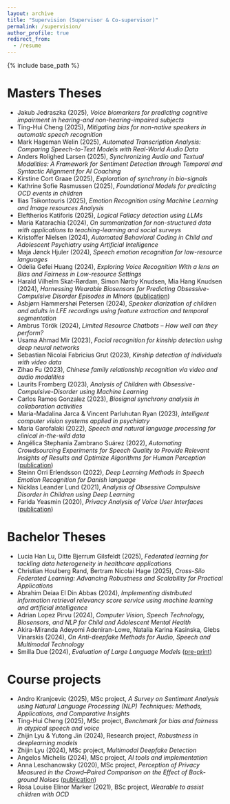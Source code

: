 ```yaml
---
layout: archive
title: "Supervision (Supervisor & Co-supervisor)"
permalink: /supervision/
author_profile: true
redirect_from:
  - /resume
---
```


{% include base_path %}


Masters Theses
======
* Jakub Jedraszka (2025), *Voice biomarkers for predicting cognitive impairment in hearing-and non-hearing-impaired subjects*
* Ting-Hui Cheng (2025), *Mitigating bias for non-native speakers in automatic speech recognition*
* Mark Hageman Welin (2025), *Automated Transcription Analysis: Comparing Speech-to-Text Models with Real-World Audio Data*
* Anders Rolighed Larsen (2025), *Synchronizing Audio and Textual Modalities: A Framework for Sentiment Detection through Temporal and Syntactic Alignment for AI Coaching*
* Kirstine Cort Graae (2025), *Exploration of synchrony in bio-signals*
* Kathrine Sofie Rasmussen (2025), *Foundational Models for predicting OCD events in children*
* Ilias Tsikontouris (2025), *Emotion Recognition using Machine Learning and Image resources Analysis*
* Eleftherios Katiforis (2025), *Logical Fallacy detection using LLMs*
* Maria Katarachia (2024), *On summarization for non-structured data with applications to teaching-learning and social surveys*
* Kristoffer Nielsen (2024), *Automated Behavioral Coding in Child and Adolescent Psychiatry using Artificial Intelligence*
* Maja Jønck Hjuler (2024), *Speech emotion recognition for low-resource languages*
* Odelia Gefei Huang (2024), *Exploring Voice Recognition With a lens on Bias and Fairness in Low-resource Settings*
* Harald Vilhelm Skat-Rørdam, Simon Nørby Knudsen, Mia Hang Knudsen (2024), *Harnessing Wearable Biosensors for Predicting Obsessive-Compulsive Disorder Episodes in Minors* ([publication](https://openreview.net/pdf?id=dnQE71tTYS))
* Asbjørn Hammershøi Petersen (2024), *Speaker diarization of children and adults in LFE recordings using feature extraction and temporal segmentation*
* Ambrus Török (2024), *Limited Resource Chatbots – How well can they perform?*
* Usama Ahmad Mir (2023), *Facial recognition for kinship detection using deep neural networks*
* Sebastian Nicolai Fabricius Grut (2023), *Kinship detection of individuals with video data*
* Zihao Fu (2023), *Chinese family relationship recognition via video and audio modalities*
* Laurits Fromberg (2023), *Analysis of Children with Obsessive-Compulsive-Disorder using Machine Learning*
* Carlos Ramos Gonzalez (2023), *Biosignal synchrony analysis in collaboration activities*
* Maria-Madalina Jarca & Vincent Parluhutan Ryan (2023), *Intelligent computer vision systems applied in psychiatry*
* Maria Garofalaki (2022), *Speech and natural language processing for clinical in-the-wild data*
* Angélica Stephania Zambrano Suárez (2022), *Automating Crowdsourcing Experiments for Speech Quality to Provide Relevant Insights of Results and Optimize Algorithms for Human Perception* ([publication](https://ieeexplore.ieee.org/abstract/document/10096447))
* Steinn Orri Erlendsson (2022), *Deep Learning Methods in Speech Emotion Recognition for Danish language*
* Nicklas Leander Lund (2021), *Analysis of Obsessive Compulsive Disorder in Children using Deep Learning*
* Farida Yeasmin (2020), *Privacy Analysis of Voice User Interfaces* ([publication](https://fruct.org/publications/acm27/files/Yea.pdf))

Bachelor Theses
======
* Lucia Han Lu, Ditte Bjerrum Gilsfeldt (2025), *Federated learning for tackling data heterogeneity in healthcare applications*
* Christian Houlberg Rand, Bertram Nicolai Hage (2025), *Cross-Silo Federated Learning: Advancing Robustness and Scalability for Practical Applications*
* Abrahim Deiaa El Din Abbas (2024), *Implementing distributed information retrieval relevancy score service using machine learning and artificial intelligence*
* Adrian Lopez Pirvu (2024), *Computer Vision, Speech Technology, Biosensors, and NLP for Child and Adolescent Mental Health*
* Akira-Miranda Adeyomi Adeniran-Lowe, Natalia Karina Kasinska, Glebs Vinarskis (2024), *On Anti-deepfake Methods for Audio, Speech and Multimodal Technology*
* Smilla Due (2024), *Evaluation of Large Language Models* ([pre-print](https://arxiv.org/abs/2406.10133))

Course projects
======
* Andro Kranjcevic (2025), MSc project, *A Survey on Sentiment Analysis using Natural Language Processing (NLP) Techniques: Methods, Applications, and Comparative Insights*
* Ting-Hui Cheng (2025), MSc project, *Benchmark for bias and fairness in atypical speech and voice*
* Zhijin Lyu & Yutong Jin (2024), Research project, *Robustness in deeplearning models*
* Zhijin Lyu (2024), MSc project, *Multimodal Deepfake Detection*
* Angelos Michelis (2024), MSc project, *AI tools and implementation*
* Anna Leschanowsky (2020), MSc project, *Perception of Privacy Measured in the Crowd–Paired Comparison on the Effect of Back-ground Noises* ([publication](https://research.aalto.fi/en/publications/perception-of-privacy-measured-in-the-crowdpaired-comparison-on-t))
* Rosa Louise Elinor Marker (2021), BSc project, *Wearable to assist children with OCD*
